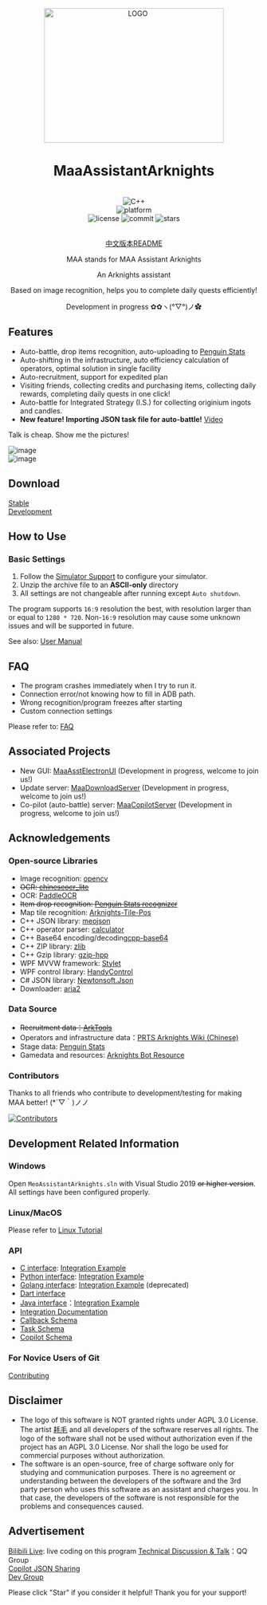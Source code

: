 <div align="center">

<img alt="LOGO" src="https://user-images.githubusercontent.com/18511905/148931479-23aef436-2fc1-4c1e-84c9-bae17be710a5.png" width=360 height=270/>

# MaaAssistantArknights

<br>
<div>
    <img alt="C++" src="https://img.shields.io/badge/c++-17-%2300599C?logo=cplusplus">
</div>
<div>
    <img alt="platform" src="https://img.shields.io/badge/platform-Windows%20%7C%20Linux%20%7C%20macOS-blueviolet">
</div>
<div>
    <img alt="license" src="https://img.shields.io/github/license/MaaAssistantArknights/MaaAssistantArknights">
    <img alt="commit" src="https://img.shields.io/github/commit-activity/m/MaaAssistantArknights/MaaAssistantArknights?color=%23ff69b4">
    <img alt="stars" src="https://img.shields.io/github/stars/MaaAssistantArknights/MaaAssistantArknights?style=social">
</div>
<br>

[中文版本README](README.md)

MAA stands for MAA Assistant Arknights

An Arknights assistant

Based on image recognition, helps you to complete daily quests efficiently!

Development in progress  ✿✿ヽ(°▽°)ノ✿  

</div>

## Features

- Auto-battle, drop items recognition, auto-uploading to [Penguin Stats](https://penguin-stats.cn/)
- Auto-shifting in the infrastructure, auto efficiency calculation of operators, optimal solution in single facility
- Auto-recruitment, support for expedited plan
- Visiting friends, collecting credits and purchasing items, collecting daily rewards, completing daily quests in one click!
- Auto-battle for Integrated Strategy (I.S.) for collecting originium ingots and candles.
- **New feature! Importing JSON task file for auto-battle!** [Video](https://www.bilibili.com/video/BV14u411673q/)

Talk is cheap. Show me the pictures!  

![image](https://user-images.githubusercontent.com/18511905/148376809-a80537b7-5e97-4978-959e-afada28c03c3.png)  
![image](https://user-images.githubusercontent.com/18511905/152695664-382dc0cd-de6c-4012-890f-456f697e8724.png)  

## Download

[Stable](https://github.com/MaaAssistantArknights/MaaAssistantArknights/releases/latest)  
[Development](https://github.com/MaaAssistantArknights/MaaAssistantArknights/releases)

## How to Use

### Basic Settings

1. Follow the [Simulator Support](docs/en/SIMULATOR_SUPPORT.md) to configure your simulator.
2. Unzip the archive file to an **ASCII-only** directory
3. All settings are not changeable after running except `Auto shutdown`.

The program supports `16:9` resolution the best, with resolution larger than or equal to `1280 * 720`. Non-`16:9` resolution may cause some unknown issues and will be supported in future.

See also: [User Manual](docs/en/USER_MANUAL.md)

## FAQ

- The program crashes immediately when I try to run it.
- Connection error/not knowing how to fill in ADB path.
- Wrong recognition/program freezes after starting
- Custom connection settings

Please refer to: [FAQ](docs/en/FAQ.md)

## Associated Projects

- New GUI: [MaaAsstElectronUI](https://github.com/MaaAssistantArknights/MaaAsstElectronUI) (Development in progress, welcome to join us!)
- Update server: [MaaDownloadServer](https://github.com/MaaAssistantArknights/MaaDownloadServer) (Development in progress, welcome to join us!)
- Co-pilot (auto-battle) server: [MaaCopilotServer](https://github.com/MaaAssistantArknights/MaaCopilotServer) (Development in progress, welcome to join us!)

## Acknowledgements

### Open-source Libraries

- Image recognition: [opencv](https://github.com/opencv/opencv.git)
- ~~OCR: [chineseocr_lite](https://github.com/DayBreak-u/chineseocr_lite.git)~~
- OCR: [PaddleOCR](https://github.com/PaddlePaddle/PaddleOCR)
- ~~Item drop recognition: [Penguin Stats recognizer](https://github.com/penguin-statistics/recognizer)~~
- Map tile recognition: [Arknights-Tile-Pos](https://github.com/yuanyan3060/Arknights-Tile-Pos)
- C++ JSON library: [meojson](https://github.com/MistEO/meojson.git)
- C++ operator parser: [calculator](https://github.com/kimwalisch/calculator)
- C++ Base64 encoding/decoding[cpp-base64](https://github.com/ReneNyffenegger/cpp-base64)
- C++ ZIP library: [zlib](https://github.com/madler/zlib)
- C++ Gzip library: [gzip-hpp](https://github.com/mapbox/gzip-hpp)
- WPF MVVW framework: [Stylet](https://github.com/canton7/Stylet)
- WPF control library: [HandyControl](https://github.com/HandyOrg/HandyControl)
- C# JSON library: [Newtonsoft.Json](https://github.com/JamesNK/Newtonsoft.Json)
- Downloader: [aria2](https://github.com/aria2/aria2)

### Data Source

- ~~Recruitment data：[ArkTools](https://www.bigfun.cn/tools/aktools/hr)~~
- Operators and infrastructure data：[PRTS Arknights Wiki (Chinese)](http://prts.wiki/)
- Stage data: [Penguin Stats](https://penguin-stats.cn/)
- Gamedata and resources: [Arknights Bot Resource](https://github.com/yuanyan3060/Arknights-Bot-Resource)

### Contributors

Thanks to all friends who contribute to development/testing for making MAA better! (*´▽｀)ノノ

[![Contributors](https://contributors-img.web.app/image?repo=MaaAssistantArknights/MaaAssistantArknights)](https://github.com/MaaAssistantArknights/MaaAssistantArknights/graphs/contributors)

## Development Related Information

### Windows

Open `MeoAssistantArknights.sln` with Visual Studio 2019 ~~or higher version~~. All settings have been configured properly.

### Linux/MacOS

Please refer to [Linux Tutorial](docs/en/LINUX_TUTORIAL.md)

### API

- [C interface](include/AsstCaller.h): [Integration Example](tools/TestCaller/main.cpp)
- [Python interface](src/Python/asst.py): [Integration Example](src/Python/sample.py)
- [Golang interface](src/Golang/maa/): [Integration Example](src/Golang/cli.go) (deprecated)
- [Dart interface](src/dart/)
- [Java interface](src/Java/Maaj)：[Integration Example](src/Java/Maaj/src/main/java/com/iguigui/maaj/MaaJavaSample.java)
- [Integration Documentation](docs/en/INTEGRATION.md)
- [Callback Schema](docs/en/CALLBACK_SCHEMA.md)
- [Task Schema](docs/en/TASK_SCHEMA.md)
- [Copilot Schema](docs/en/COPILOT_SCHEMA.md)

### For Novice Users of Git

[Contributing](docs/en/CONTRIBUTING.md)

## Disclaimer

- The logo of this software is NOT granted rights under AGPL 3.0 License. The artist [耗毛](https://weibo.com/u/3251357314) and all developers of the software reserves all rights. The logo of the software shall not be used without authorization even if the project has an AGPL 3.0 License. Nor shall the logo be used for commercial purposes without authorization.
- The software is an open-source, free of charge software only for studying and communication purposes. There is no agreement or understanding between the developers of the software and the 3rd party person who uses this software as an assistant and charges you. In that case, the developers of the software is not responsible for the problems and consequences caused.

## Advertisement

[Bilibili Live](https://live.bilibili.com/2808861): live coding on this program 
[Technical Discussion & Talk](https://jq.qq.com/?_wv=1027&k=ypbzXcA2)：QQ Group  
[Copilot JSON Sharing](https://jq.qq.com/?_wv=1027&k=1giyMpPb)  
[Dev Group](https://jq.qq.com/?_wv=1027&k=JM9oCk3C)

Please click "Star" if you consider it helpful! Thank you for your support!
